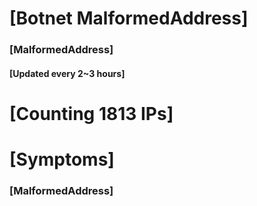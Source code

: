 # [Botnet MalformedAddress]
### [MalformedAddress]
#### [Updated every 2~3 hours]

# [Counting 1813 IPs]

# [Symptoms] 
###   [MalformedAddress]
